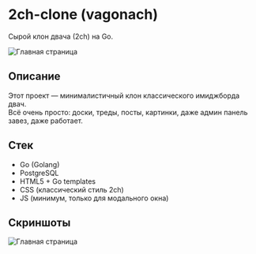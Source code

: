 # 2ch-clone (vagonach)

Сырой клон двача (2ch) на Go.

![Главная страница](index.png)

## Описание

Этот проект — минималистичный клон классического имиджборда двач.  
Всё очень просто: доски, треды, посты, картинки, даже
админ панель завез, даже работает.

## Стек

- Go (Golang)
- PostgreSQL
- HTML5 + Go templates
- CSS (классический стиль 2ch)
- JS (минимум, только для модального окна)

## Скриншоты

![Главная страница](working.png)
